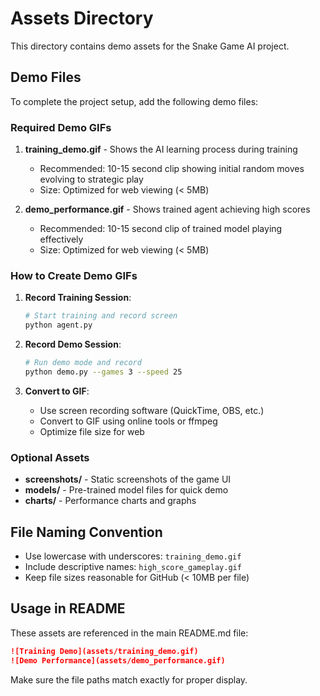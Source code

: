 # Assets Directory

This directory contains demo assets for the Snake Game AI project.

## Demo Files

To complete the project setup, add the following demo files:

### Required Demo GIFs

1. **training_demo.gif** - Shows the AI learning process during training
   - Recommended: 10-15 second clip showing initial random moves evolving to strategic play
   - Size: Optimized for web viewing (< 5MB)

2. **demo_performance.gif** - Shows trained agent achieving high scores
   - Recommended: 10-15 second clip of trained model playing effectively
   - Size: Optimized for web viewing (< 5MB)

### How to Create Demo GIFs

1. **Record Training Session**:
   ```bash
   # Start training and record screen
   python agent.py
   ```

2. **Record Demo Session**:
   ```bash
   # Run demo mode and record
   python demo.py --games 3 --speed 25
   ```

3. **Convert to GIF**:
   - Use screen recording software (QuickTime, OBS, etc.)
   - Convert to GIF using online tools or ffmpeg
   - Optimize file size for web

### Optional Assets

- **screenshots/** - Static screenshots of the game UI
- **models/** - Pre-trained model files for quick demo
- **charts/** - Performance charts and graphs

## File Naming Convention

- Use lowercase with underscores: `training_demo.gif`
- Include descriptive names: `high_score_gameplay.gif`
- Keep file sizes reasonable for GitHub (< 10MB per file)

## Usage in README

These assets are referenced in the main README.md file:

```markdown
![Training Demo](assets/training_demo.gif)
![Demo Performance](assets/demo_performance.gif)
```

Make sure the file paths match exactly for proper display.